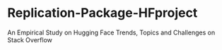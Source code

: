 # Replication-Package-HFproject
An Empirical Study on Hugging Face Trends, Topics and Challenges on Stack Overflow
